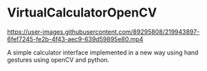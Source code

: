 # VirtualCalculatorOpenCV

https://user-images.githubusercontent.com/89295808/219943897-6fef7245-fe2b-4f43-aec9-639d59895e80.mp4

A simple calculator interface implemented in a new way using hand gestures using openCV and python.
